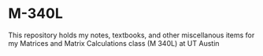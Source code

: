 # M-340L
This repository holds my notes, textbooks, and other miscellanous items for my Matrices and Matrix Calculations class (M 340L) at UT Austin
